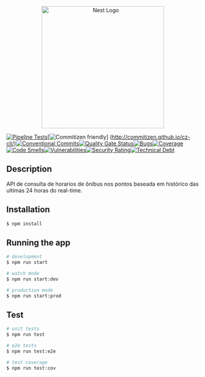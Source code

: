 <p align="center">
  <a href="http://nestjs.com/" target="blank"><img src="https://nestjs.com/img/logo_text.svg" width="320" alt="Nest Logo" /></a>
</p>

[![Pipeline Tests](https://gitlab.es.gov.br/espm/Transcol-Online/Realtime/horario-no-ponto-API/badges/master/build.svg)](https://gitlab.es.gov.br/espm/Transcol-Online/Realtime/horario-no-ponto-API/pipelines)[![Commitizen friendly](https://img.shields.io/badge/commitizen-friendly-brightgreen.svg)] (http://commitizen.github.io/cz-cli/)[![Conventional Commits](https://img.shields.io/badge/Conventional%20Commits-1.0.0-yellow.svg)](https://conventionalcommits.org)[![Quality Gate Status](http://sonar.10.243.9.16.xip.io/api/project_badges/measure?project=horario-no-ponto-api&metric=alert_status)](http://sonar.10.243.9.16.xip.io/dashboard?id=horario-no-ponto-api)[![Bugs](http://sonar.10.243.9.16.xip.io/api/project_badges/measure?project=horario-no-ponto-api&metric=bugs)](http://sonar.10.243.9.16.xip.io/dashboard?id=horario-no-ponto-api)[![Coverage](http://sonar.10.243.9.16.xip.io/api/project_badges/measure?project=horario-no-ponto-api&metric=coverage)](http://sonar.10.243.9.16.xip.io/dashboard?id=horario-no-ponto-api)[![Code Smells](http://sonar.10.243.9.16.xip.io/api/project_badges/measure?project=horario-no-ponto-api&metric=code_smells)](http://sonar.10.243.9.16.xip.io/dashboard?id=horario-no-ponto-api)[![Vulnerabilities](http://sonar.10.243.9.16.xip.io/api/project_badges/measure?project=horario-no-ponto-api&metric=vulnerabilities)](http://sonar.10.243.9.16.xip.io/dashboard?id=horario-no-ponto-api)[![Security Rating](http://sonar.10.243.9.16.xip.io/api/project_badges/measure?project=horario-no-ponto-api&metric=security_rating)](http://sonar.10.243.9.16.xip.io/dashboard?id=horario-no-ponto-api)[![Technical Debt](http://sonar.10.243.9.16.xip.io/api/project_badges/measure?project=horario-no-ponto-api&metric=sqale_index)](http://sonar.10.243.9.16.xip.io/dashboard?id=horario-no-ponto-api)
## Description

API de consulta de horarios de ônibus nos pontos baseada em histórico das ultimas 24 horas do real-time.

## Installation

```bash
$ npm install
```

## Running the app

```bash
# development
$ npm run start

# watch mode
$ npm run start:dev

# production mode
$ npm run start:prod
```

## Test

```bash
# unit tests
$ npm run test

# e2e tests
$ npm run test:e2e

# test coverage
$ npm run test:cov
```
